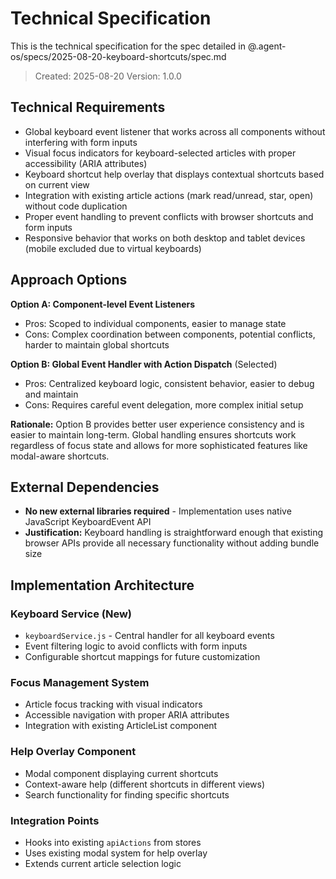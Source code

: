 # Technical Specification

This is the technical specification for the spec detailed in @.agent-os/specs/2025-08-20-keyboard-shortcuts/spec.md

> Created: 2025-08-20
> Version: 1.0.0

## Technical Requirements

- Global keyboard event listener that works across all components without interfering with form inputs
- Visual focus indicators for keyboard-selected articles with proper accessibility (ARIA attributes)
- Keyboard shortcut help overlay that displays contextual shortcuts based on current view
- Integration with existing article actions (mark read/unread, star, open) without code duplication
- Proper event handling to prevent conflicts with browser shortcuts and form inputs
- Responsive behavior that works on both desktop and tablet devices (mobile excluded due to virtual keyboards)

## Approach Options

**Option A: Component-level Event Listeners**
- Pros: Scoped to individual components, easier to manage state
- Cons: Complex coordination between components, potential conflicts, harder to maintain global shortcuts

**Option B: Global Event Handler with Action Dispatch** (Selected)
- Pros: Centralized keyboard logic, consistent behavior, easier to debug and maintain
- Cons: Requires careful event delegation, more complex initial setup

**Rationale:** Option B provides better user experience consistency and is easier to maintain long-term. Global handling ensures shortcuts work regardless of focus state and allows for more sophisticated features like modal-aware shortcuts.

## External Dependencies

- **No new external libraries required** - Implementation uses native JavaScript KeyboardEvent API
- **Justification:** Keyboard handling is straightforward enough that existing browser APIs provide all necessary functionality without adding bundle size

## Implementation Architecture

### Keyboard Service (New)
- `keyboardService.js` - Central handler for all keyboard events
- Event filtering logic to avoid conflicts with form inputs
- Configurable shortcut mappings for future customization

### Focus Management System
- Article focus tracking with visual indicators
- Accessible navigation with proper ARIA attributes
- Integration with existing ArticleList component

### Help Overlay Component
- Modal component displaying current shortcuts
- Context-aware help (different shortcuts in different views)
- Search functionality for finding specific shortcuts

### Integration Points
- Hooks into existing `apiActions` from stores
- Uses existing modal system for help overlay
- Extends current article selection logic